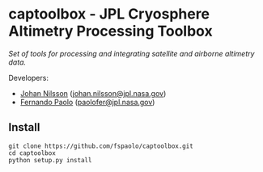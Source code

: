 # captoolbox - JPL Cryosphere Altimetry Processing Toolbox

*Set of tools for processing and integrating satellite and airborne altimetry data.*

Developers:

* [Johan Nilsson](https://science.jpl.nasa.gov/people/Nilsson/) (johan.nilsson@jpl.nasa.gov)
* [Fernando Paolo](https://science.jpl.nasa.gov/people/Serrano%20Paolo/) (paolofer@jpl.nasa.gov)

## Install

    git clone https://github.com/fspaolo/captoolbox.git
    cd captoolbox
    python setup.py install
